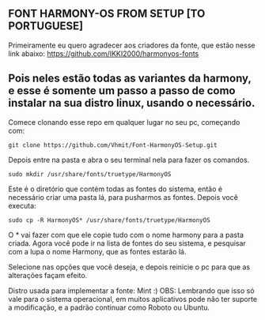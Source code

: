 ## FONT HARMONY-OS FROM SETUP [TO PORTUGUESE]

Primeiramente eu quero agradecer aos criadores da fonte, que estão nesse link abaixo:
https://github.com/IKKI2000/harmonyos-fonts

Pois neles estão todas as variantes da harmony, e esse é somente um passo a passo de
como instalar na sua distro linux, usando o necessário.
------------------------------------------------------------------------------------

Comece clonando esse repo em qualquer lugar no seu pc, começando com:
```
git clone https://github.com/Vhmit/Font-HarmonyOS-Setup.git
```

Depois entre na pasta e abra o seu terminal nela para fazer os comandos.
```
sudo mkdir /usr/share/fonts/truetype/HarmonyOS
```

Este é o diretório que contém todas as fontes do sistema, então é necessário criar uma 
pasta lá, para pusharmos as fontes. Depois você executa:
```
sudo cp -R HarmonyOS* /usr/share/fonts/truetype/HarmonyOS
```

O * vai fazer com que ele copie tudo com o nome harmony para a pasta criada.
Agora você pode ir na lista de fontes do seu sistema, e pesquisar com a lupa o nome
Harmony, que as fontes estarão lá.

Selecione nas opções que você deseja, e depois reinicie o pc para que as alterações façam efeito.

Distro usada para implementar a fonte: Mint :)
OBS: Lembrando que isso só vale para o sistema operacional, em muitos aplicativos pode não ter
suporte a modificação, e a padrão continuar como Roboto ou Ubuntu.
